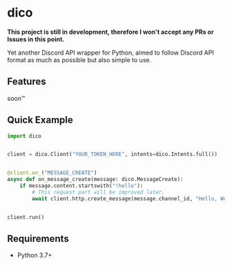 # dico
**This project is still in development, therefore I won't accept any PRs or Issues in this point.**

Yet another Discord API wrapper for Python, aimed to follow Discord API format as much as possible but also simple to use.

## Features
soon™

## Quick Example
```py
import dico


client = dico.Client("YOUR_TOKEN_HERE", intents=dico.Intents.full())


@client.on_("MESSAGE_CREATE")
async def on_message_create(message: dico.MessageCreate):
    if message.content.startswith("!hello"):
        # This request part will be improved later.
        await client.http.create_message(message.channel_id, "Hello, World!", *[None for x in range(5)])


client.run()
```

## Requirements
- Python 3.7+
